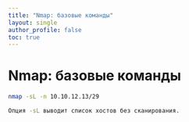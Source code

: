 ```yaml
---
title: "Nmap: базовые команды"
layout: single
author_profile: false
toc: true
---
```


# Nmap: базовые команды

```bash
nmap -sL -n 10.10.12.13/29

Опция -sL выводит список хостов без сканирования.
